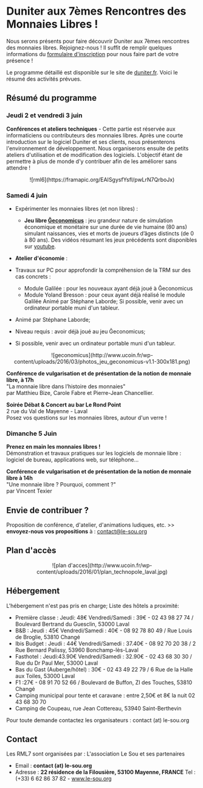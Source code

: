 # Duniter aux 7èmes Rencontres des Monnaies Libres !
Nous serons présents pour faire découvrir Duniter aux 7èmes rencontres des monnaies libres.
Rejoignez-nous ! Il suffit de remplir quelques informations du [formulaire d'inscription](https://docs.google.com/forms/d/1CekoZ4EpgU56vWU3IpYCUb3z28kHHjrtdLld7hjdPb8/viewform?c=0&w=1) pour nous faire part de votre présence ! 

Le programme détaillé est disponible sur le site de [duniter.fr](http://www.duniter.fr/rml-programme/). Voici le résumé des activités prévues.

## Résumé du programme 
### Jeudi 2 et vendredi 3 juin

**Conférences et ateliers techniques** - Cette partie est réservée aux informaticiens ou contributeurs des monnaies libres.
Après une courte introduction sur le logiciel Duniter et ses clients, nous présenterons l'environnement de développement. 
Nous organiserons ensuite de petits ateliers d'utilisation et de modification des logiciels.
L'objectif étant de permettre à plus de monde d'y contribuer afin de les améliorer sans attendre !

<center>![rml6](https://framapic.org/EAISgysfYsfl/pwLrN7QrboJx)</center>

### Samedi 4 juin
 - Expérimenter les monnaies libres (et non libres) :
   - **Jeu libre [Ğeconomicus](http://vtexier.github.io/Geconomicus/)** : jeu grandeur nature de simulation économique et monétaire sur une durée de vie humaine (80 ans) simulant naissances, vies et morts de joueurs d’âges distincts (de 0 à 80 ans). Des vidéos résumant les jeux précédents sont disponibles sur [youtube](https://www.youtube.com/watch?v=R4SIO2VuC2A&list=PL0UDqLtXevvHY5rAyFtql5931VqYyRaoK).

 - **Atelier d'économie** :
  - Travaux sur PC pour approfondir la compréhension de la TRM sur des cas concrets :
    - Module Galilée : pour les nouveaux ayant déjà joué à Ğeconomicus
    - Module Yoland Bresson : pour ceux ayant déjà réalisé le module Galilée
    Animé par Stéphane Laborde;
    Si possible, venir avec un ordinateur portable muni d'un tableur.

  - Animé par Stéphane Laborde;
  - Niveau requis : avoir déjà joué au jeu Ğeconomicus;
  - Si possible, venir avec un ordinateur portable muni d'un tableur.

<center>![geconomicus](http://www.ucoin.fr/wp-content/uploads/2016/03/photos_jeu_geconomicus-v1.1-300x181.png)</center>

**Conférence de vulgarisation et de présentation de la notion de monnaie libre, à 17h**</br>
"La monnaie libre dans l’histoire des monnaies"</br>
par Matthieu Bize, Carole Fabre et Pierre-Jean Chancellier.

**Soirée Débat & Concert au bar Le Rond Point**</br>
2 rue du Val de Mayenne - Laval</br>
Posez vos questions sur les monnaies libres, autour d'un verre !

### Dimanche 5 Juin

**Prenez en main les monnaies libres !**</br>
Démonstration et travaux pratiques sur les logiciels de monnaie libre :  logiciel de bureau, applications web, sur téléphone...

**Conférence de vulgarisation et de présentation de la notion de monnaie libre à 14h**</br>
"Une monnaie libre ? Pourquoi, comment ?"</br>
par Vincent Texier

## Envie de contribuer ?
Proposition de conférence, d'atelier, d'animations ludiques, etc. >> **envoyez-nous vos propositions** à : [contact@le-sou.org](mailto:contact@le-sou.org)
    
## Plan d'accès
<center>![plan d'acces](http://www.ucoin.fr/wp-content/uploads/2016/01/plan_technopole_laval.jpg)</center>

## Hébergement
L'hébergement n'est pas pris en charge;
Liste des hôtels a proximité:
  * Première classe : Jeudi: 48€  Vendredi/Samedi : 39€         - 02 43 98 27 74 / Boulevard Bertrand du Guesclin, 53000 Laval
  * B&B : Jeudi : 45€ Vendredi/Samedi : 40€                        - 08 92 78 80 49 / Rue Louis de Broglie, 53810 Changé
  * Ibis Budget : Jeudi : 44€  Vendredi/Samedi : 37.40€        - 08 92 70 20 38 / 2 Rue Bernard Palissy, 53960 Bonchamp-lès-Laval
  * Fasthotel : Jeudi:43.90€  Vendredi/Samedi : 32.90€         - 02 43 68 30 30 / Rue du Dr Paul Mer, 53000 Laval
  * Bas du Gast (Auberge/hôtel) : 30€                                   - 02 43 49 22 79 / 6 Rue de la Halle aux Toiles, 53000 Laval
  * F1 :27€                                                                             - 08 91 70 52 66 / Boulevard de Buffon, ZI des Touches, 53810 Changé
  * Camping municipal pour tente et caravane : entre 2,50€ et 8€ la nuit  02 43 68 30 70
  * Camping de Coupeau, rue Jean Cottereau, 53940 Saint-Berthevin

Pour toute demande contactez les organisateurs : contact (at) le-sou.org

## Contact
Les RML7 sont organisées par :
L'association Le Sou et ses partenaires
 * Email : **contact (at) le-sou.org**
 * Adresse :  **22 résidence de la Filousière, 53100 Mayenne, FRANCE**
  Tel : (+33) 6 62 86 37 82 - www.le-sou.org

 
